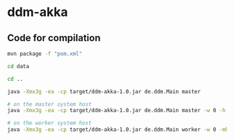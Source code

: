 # ddm-akka

## Code for compilation

```sh
mvn package -f "pom.xml"
```
```sh
cd data 
```
```sh
cd ..
```

```sh
java -Xmx3g -ea -cp target/ddm-akka-1.0.jar de.ddm.Main master 

```

```sh
# on the master system host
java -Xmx3g -ea -cp target/ddm-akka-1.0.jar de.ddm.Main master -w 0 -h MASTER_IP

# on the worker system host
java -Xmx3g -ea -cp target/ddm-akka-1.0.jar de.ddm.Main worker -w 0 -mh MASTER_IP -h WORKER_IP
```
